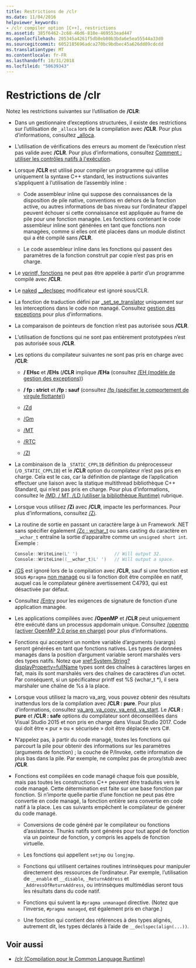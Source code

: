 ```yaml
---
title: Restrictions de /clr
ms.date: 11/04/2016
helpviewer_keywords:
- /clr compiler option [C++], restrictions
ms.assetid: 385f6462-2c68-46d6-810e-469553ead447
ms.openlocfilehash: 205345a4261f5db8eb80b3bda6e5ea55544a33d0
ms.sourcegitcommit: 6052185696adca270bc9bdbec45a626dd89cdcdd
ms.translationtype: MT
ms.contentlocale: fr-FR
ms.lasthandoff: 10/31/2018
ms.locfileid: "50639343"
---
```

# <a name="clr-restrictions"></a>Restrictions de /clr

Notez les restrictions suivantes sur l’utilisation de **/CLR**:

- Dans un gestionnaire d’exceptions structurées, il existe des restrictions sur l’utilisation de `_alloca` lors de la compilation avec **/CLR**. Pour plus d’informations, consultez [_alloca](../../c-runtime-library/reference/alloca.md).

- L’utilisation de vérifications des erreurs au moment de l’exécution n’est pas valide avec **/CLR**. Pour plus d’informations, consultez [Comment : utiliser les contrôles natifs à l'exécution](/visualstudio/debugger/how-to-use-native-run-time-checks).

- Lorsque **/CLR** est utilisé pour compiler un programme qui utilise uniquement la syntaxe C++ standard, les instructions suivantes s’appliquent à l’utilisation de l’assembly inline :

  - Code assembleur inline qui suppose des connaissances de la disposition de pile native, conventions en dehors de la fonction active, ou autres informations de bas niveau sur l’ordinateur d’appel peuvent échouer si cette connaissance est appliquée au frame de pile pour une fonction managée. Les fonctions contenant le code assembleur inline sont générées en tant que fonctions non managées, comme si elles ont été placées dans un module distinct qui a été compilé sans **/CLR**.

  - Le code assembleur inline dans les fonctions qui passent des paramètres de la fonction construit par copie n’est pas pris en charge.

- Le [vprintf, fonctions](../../c-runtime-library/vprintf-functions.md) ne peut pas être appelée à partir d’un programme compilé avec **/CLR**.

- Le [naked](../../cpp/naked-cpp.md) [__declspec](../../cpp/declspec.md) modificateur est ignoré sous/CLR.

- La fonction de traduction défini par [_set_se_translator](../../c-runtime-library/reference/set-se-translator.md) uniquement sur les interceptions dans le code non managé. Consultez [gestion des exceptions](../../windows/exception-handling-cpp-component-extensions.md) pour plus d’informations.

- La comparaison de pointeurs de fonction n’est pas autorisée sous **/CLR**.

- L’utilisation de fonctions qui ne sont pas entièrement prototypées n’est pas autorisée sous **/CLR**.

- Les options du compilateur suivantes ne sont pas pris en charge avec **/CLR**:

  - **/ EHsc** et **/EHs** (**/CLR** implique **/EHa** (consultez [/EH (modèle de gestion des exceptions)](../../build/reference/eh-exception-handling-model.md))

  - **/ fp : strict** et **/fp : sauf** (consultez [/fp (spécifier le comportement de virgule flottante)](../../build/reference/fp-specify-floating-point-behavior.md))

  - [/Zd](../../build/reference/z7-zi-zi-debug-information-format.md)

  - [/Gm](../../build/reference/gm-enable-minimal-rebuild.md)

  - [/MT](../../build/reference/md-mt-ld-use-run-time-library.md)

  - [/RTC](../../build/reference/rtc-run-time-error-checks.md)

  - [/ZI](../../build/reference/z7-zi-zi-debug-information-format.md)

- La combinaison de la `_STATIC_CPPLIB` définition du préprocesseur (`/D_STATIC_CPPLIB`) et le **/CLR** option du compilateur n’est pas pris en charge. Cela est le cas, car la définition de plantage de l’application effectuer une liaison avec la statique multithread bibliothèque C++ Standard, qui n’est pas pris en charge. Pour plus d’informations, consultez le [/MD, / MT, /LD (utiliser la bibliothèque Runtime)](../../build/reference/md-mt-ld-use-run-time-library.md) rubrique.

- Lorsque vous utilisez **/Zi** avec **/CLR**, impacte les performances. Pour plus d’informations, consultez [/Zi](../../build/reference/z7-zi-zi-debug-information-format.md).

- La routine de sortie en passant un caractère large à un Framework .NET sans spécifier également [/Zc : wchar_t](../../build/reference/zc-wchar-t-wchar-t-is-native-type.md) ou sans casting du caractère en `__wchar_t` entraîne la sortie d’apparaître comme un `unsigned short int`. Exemple :

    ```cpp
    Console::WriteLine(L' ')              // Will output 32.
    Console::WriteLine((__wchar_t)L' ')   // Will output a space.
    ```

- [/GS](../../build/reference/gs-buffer-security-check.md) est ignoré lors de la compilation avec **/CLR**, sauf si une fonction est sous `#pragma` [non managé](../../preprocessor/managed-unmanaged.md) ou si la fonction doit être compilée en natif, auquel cas le compilateur génère avertissement C4793, qui est désactivée par défaut.

- Consultez [/Entry](../../build/reference/entry-entry-point-symbol.md) pour les exigences de signature de fonction d’une application managée.

- Les applications compilées avec **/OpenMP** et **/CLR** peut uniquement être exécuté dans un processus appdomain unique.  Consultez [/openmp (activer OpenMP 2.0 prise en charge)](../../build/reference/openmp-enable-openmp-2-0-support.md) pour plus d’informations.

- Fonctions qui acceptent un nombre variable d’arguments (varargs) seront générées en tant que fonctions natives. Les types de données managés dans la position d’argument variable seront marshalés vers des types natifs. Notez que <xref:System.String?displayProperty=fullName> types sont des chaînes à caractères larges en fait, mais ils sont marshalés vers des chaînes de caractères d’un octet. Par conséquent, si un spécificateur printf est %S (wchar_t *), il sera marshaler une chaîne de %s à la place.

- Lorsque vous utilisez la macro va_arg, vous pouvez obtenir des résultats inattendus lors de la compilation avec **/CLR : pure**. Pour plus d’informations, consultez [va_arg, va_copy, va_end, va_start](../../c-runtime-library/reference/va-arg-va-copy-va-end-va-start.md). Le **/CLR : pure** et **/CLR : safe** options du compilateur sont déconseillées dans Visual Studio 2015 et non pris en charge dans Visual Studio 2017. Code qui doit être « pur » ou « sécurisée » doit être déplacée vers C#.

- N’appelez pas, à partir du code managé, toutes les fonctions qui parcourt la pile pour obtenir des informations sur les paramètres (arguments de fonction) ; la couche de P/Invoke, cette information de plus bas dans la pile.  Par exemple, ne compilez pas de proxy/stub avec **/CLR**.

- Fonctions est compilées en code managé chaque fois que possible, mais pas toutes les constructions C++ peuvent être traduites vers le code managé.  Cette détermination est faite sur une base fonction par fonction. Si n’importe quelle partie d’une fonction ne peut pas être convertie en code managé, la fonction entière sera convertie en code natif à la place. Les cas suivants empêchent le compilateur de générer du code managé.

  - Conversions de code généré par le compilateur ou fonctions d’assistance. Thunks natifs sont générés pour tout appel de fonction via un pointeur de fonction, y compris les appels de fonction virtuelle.

  - Les fonctions qui appellent `setjmp` ou `longjmp`.

  - Fonctions qui utilisent certaines routines intrinsèques pour manipuler directement des ressources de l’ordinateur. Par exemple, l’utilisation de `__enable` et `__disable`, `_ReturnAddress` et `_AddressOfReturnAddress`, ou intrinsèques multimédias seront tous les résultats dans du code natif.

  - Fonctions qui suivent la `#pragma unmanaged` directive. (Notez que l’inverse, `#pragma managed`, est également pris en charge.)

  - Une fonction qui contient des références à des types alignés, autrement dit, les types déclarés à l’aide de `__declspec(align(...))`.

## <a name="see-also"></a>Voir aussi

- [/clr (Compilation pour le Common Language Runtime)](../../build/reference/clr-common-language-runtime-compilation.md)

